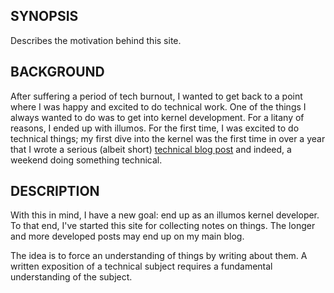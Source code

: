 ## SYNOPSIS

Describes the motivation behind this site.

## BACKGROUND

After suffering a period of tech burnout, I wanted to get back to a
point where I was happy and excited to do technical work. One of the
things I always wanted to do was to get into kernel development. For
a litany of reasons, I ended up with illumos. For the first time, I
was excited to do technical things; my first dive into the kernel was
the first time in over a year that I wrote a serious (albeit short)
[technical blog post](http://kyleisom.net/blog/2016/09/17/illumos-processes/)
and indeed, a weekend doing something technical.

## DESCRIPTION

With this in mind, I have a new goal: end up as an illumos kernel
developer. To that end, I've started this site for collecting notes
on things. The longer and more developed posts may end up on my main
blog.

The idea is to force an understanding of things by writing about them.
A written exposition of a technical subject requires a fundamental
understanding of the subject.
